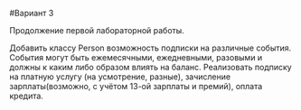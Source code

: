 #Вариант 3


Продолжение первой лабораторной работы.

Добавить классу Person возможность подписки на различные события.
События могут быть ежемесячными, ежедневными, разовыми и должны к
каким либо образом влиять на баланс.
Реализовать подписку на платную услугу (на усмотрение, разные),
зачисление зарплаты(возможно, с учётом 13-ой зарплаты и премий), 
оплата кредита.
